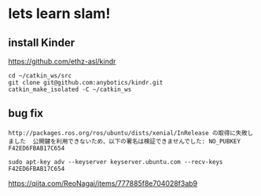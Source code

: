 # lets learn slam!

## install Kinder

https://github.com/ethz-asl/kindr

```
cd ~/catkin_ws/src
git clone git@github.com:anybotics/kindr.git
catkin_make_isolated -C ~/catkin_ws
```

##  bug fix

```
http://packages.ros.org/ros/ubuntu/dists/xenial/InRelease の取得に失敗しました  公開鍵を利用できないため、以下の署名は検証できませんでした: NO_PUBKEY F42ED6FBAB17C654
```

```
sudo apt-key adv --keyserver keyserver.ubuntu.com --recv-keys F42ED6FBAB17C654
```

https://qiita.com/ReoNagai/items/777885f8e704028f3ab9